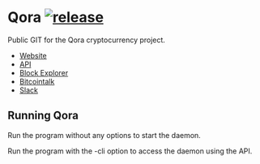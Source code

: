 # Qora [![release](https://img.shields.io/github/release/Qoracoin/Qora.svg)](https://github.com/Qoracoin/Qora/releases)
Public GIT for the Qora cryptocurrency project.

* [Website](http://qora.org)
* [API](http://api.qora.org)
* [Block Explorer](http://qora.co.in:9090/index/blockexplorer.html)
* [Bitcointalk](https://bitcointalk.org/index.php?topic=1358722)
* [Slack](http://slack.qora.co.in)

## Running Qora
Run the program without any options to start the daemon.

Run the program with the -cli option to access the daemon using the API.
